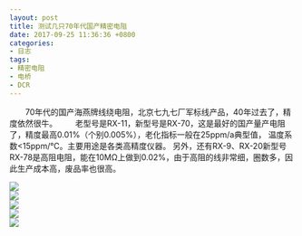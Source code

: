 ```yaml
---
layout: post
title: 测试几只70年代国产精密电阻
date: 2017-09-25 11:36:36 +0800
categories:
- 日志
tags:
- 精密电阻
- 电桥
- DCR
---
```


　　70年代的国产海燕牌线绕电阻，北京七九七厂军标线产品，40年过去了，精度依然很牛。
　　老型号是RX-11，新型号是RX-70，这是最好的国产量产电阻了，精度最高0.01%（个别0.005%），老化指标一般在25ppm/a典型值， 温度系数<15ppm/℃。主要用途是各类高精度仪器。 另外，还有RX-9、RX-20新型号RX-78是高阻电阻，能在10MΩ上做到0.02%，由于高阻的线非常细，圈数多，因此生产成本高，废品率也很高。

![](https://github.com/bh3nvn/bh3nvn.github.io/raw/master/image/2017/2017-09-25-01.jpg)    
![](https://github.com/bh3nvn/bh3nvn.github.io/raw/master/image/2017/2017-09-25-02.jpg)    
![](https://github.com/bh3nvn/bh3nvn.github.io/raw/master/image/2017/2017-09-25-03.jpg)    
![](https://github.com/bh3nvn/bh3nvn.github.io/raw/master/image/2017/2017-09-25-04.jpg)    
![](https://github.com/bh3nvn/bh3nvn.github.io/raw/master/image/2017/2017-09-25-05.jpg)    　　